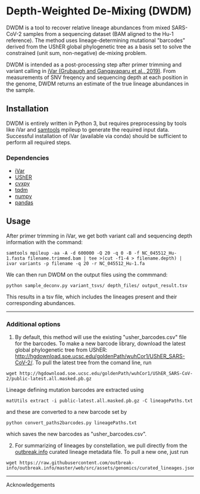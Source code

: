 # Depth-Weighted De-Mixing (DWDM)
DWDM is a tool to recover relative lineage abundances from mixed SARS-CoV-2 samples from a sequencing dataset (BAM aligned to the Hu-1 reference). The method uses  lineage-determining mutational "barcodes" derived from the UShER global phylogenetic tree as a basis set to solve the constrained (unit sum, non-negative) de-mixing problem. 

DWDM is intended as a post-processing step after primer trimming and variant calling in [iVar (Grubaugh and Gangavaparu et al., 2019)](https://github.com/andersen-lab/ivar). From measurements of SNV freqency and sequencing depth at each position in the genome, DWDM returns an estimate of the true lineage abundances in the sample.   

## Installation
DWDM is entirely written in Python 3, but requires preprocessing by tools like iVar and [samtools](https://github.com/samtools/samtools) mpileup to generate the required input data. Successful installation of iVar (available via conda) should be sufficient to perform all required steps. 

### Dependencies
* [iVar](https://github.com/andersen-lab/ivar)
* [UShER](https://usher-wiki.readthedocs.io/en/latest/#)
* [cvxpy](https://www.cvxpy.org/)
* [tqdm](https://github.com/tqdm/tqdm)
* [numpy](https://numpy.org/)
* [pandas](https://pandas.pydata.org/)

## Usage
After primer trimming in iVar, we get both variant call and sequencing depth information with the command:
```
samtools mpileup -aa -A -d 600000 -Q 20 -q 0 -B -f NC_045512_Hu-1.fasta filename.trimmed.bam | tee >(cut -f1-4 > filename.depth) | ivar variants -p filename -q 20 -r NC_045512_Hu-1.fa 
```

We can then run DWDM on the output files using the commmand:
```
python sample_deconv.py variant_tsvs/ depth_files/ output_result.tsv
```
This results in a tsv file, which includes the lineages present and their corresponding abundances. 

---
### Additional options
1. By default, this method will use the existing "usher_barcodes.csv" file for the barcodes. To make a new barcode library, download the latest global phylogenetic tree from UShER: http://hgdownload.soe.ucsc.edu/goldenPath/wuhCor1/UShER_SARS-CoV-2/. To pull the latest tree from the comand line, run

```
wget http://hgdownload.soe.ucsc.edu/goldenPath/wuhCor1/UShER_SARS-CoV-2/public-latest.all.masked.pb.gz
```

Lineage defining mutation barcodes are extracted using 
```
matUtils extract -i public-latest.all.masked.pb.gz -C lineagePaths.txt
```
and these are converted to a new barcode set by 
```
python convert_paths2barcodes.py lineagePaths.txt
```
which saves the new barcodes as "usher_barcodes.csv". 

2. For summarizing of lineages by constellation, we pull directly from the [outbreak.info](https://outbreak.info/) curated lineage metadata file. To pull a new one, just run

```
wget https://raw.githubusercontent.com/outbreak-info/outbreak.info/master/web/src/assets/genomics/curated_lineages.json
```

---

Acknowledgements

